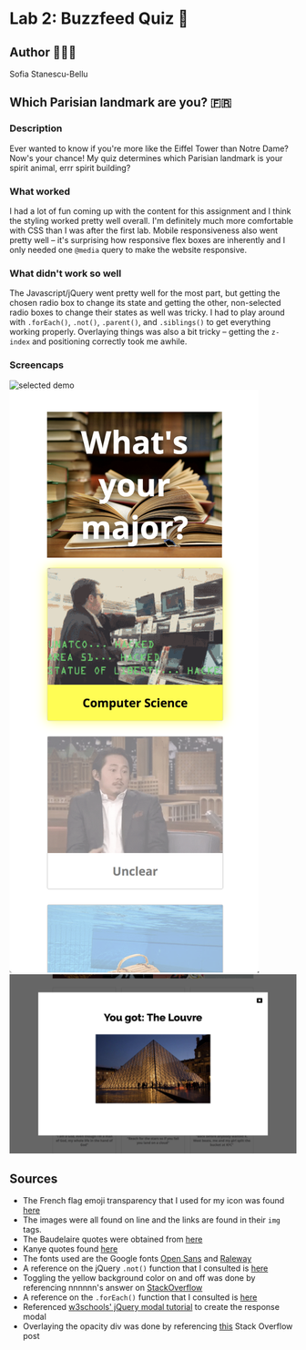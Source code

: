 # Lab 2: Buzzfeed Quiz 📝

## Author 👩🏻‍💻
Sofia Stanescu-Bellu

## Which Parisian landmark are you? 🇫🇷

### Description
Ever wanted to know if you're more like the Eiffel Tower than Notre Dame? Now's your chance! My quiz determines which Parisian landmark is your spirit animal, errr spirit building?

### What worked
I had a lot of fun coming up with the content for this assignment and I think the styling worked pretty well overall. I'm definitely much more comfortable with CSS than I was after the first lab. Mobile responsiveness also went pretty well – it's surprising how responsive flex boxes are inherently and I only needed one `@media` query to make the website responsive.

### What didn't work so well
The Javascript/jQuery went pretty well for the most part, but getting the chosen radio box to change its state and getting the other, non-selected radio boxes to change their states as well was tricky. I had to play around with `.forEach()`, `.not()`, `.parent()`, and `.siblings()` to get everything working properly. Overlaying things was also a bit tricky – getting the `z-index` and positioning correctly took me awhile.

### Screencaps
![selected demo](./assets/selected_and_unselected.png)
![mobile responsiveness](./assets/mobile_responsiveness.png)
![result modal](./assets/result.png)

## Sources
* The French flag emoji transparency that I used for my icon was found [here](http://www.magic-emoji.com/)
* The images were all found on line and the links are found in their `img` tags.
* The Baudelaire quotes were obtained from [here](https://www.goodreads.com/author/quotes/13847.Charles_Baudelaire?page=1)
* Kanye quotes found [here](https://www.redbull.com/us-en/20-kanye-west-lyrics-you-can-use-every-day)
* The fonts used are the Google fonts [Open Sans](https://fonts.google.com/specimen/Open+Sans?selection.family=Open+Sans) and [Raleway](https://fonts.google.com/specimen/Raleway)
* A reference on the jQuery `.not()` function that I consulted is [here](http://api.jquery.com/not/)
* Toggling the yellow background color on and off was done by referencing nnnnnn's answer on [StackOverflow](https://stackoverflow.com/questions/45704842/changing-radio-button-background-on-selected-according-to-it-value)
* A reference on the `.forEach()` function that I consulted is [here](https://developer.mozilla.org/en-US/docs/Web/JavaScript/Reference/Global_Objects/Array/forEach)
* Referenced [w3schools' jQuery modal tutorial](https://www.w3schools.com/howto/howto_css_modals.asp) to create the response modal
* Overlaying the opacity div was done by referencing [this](https://stackoverflow.com/questions/2941189/how-to-overlay-one-div-over-another-div) Stack Overflow post
